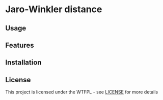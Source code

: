 # Jaro-Winkler distance


## Usage


## Features


## Installation


## License

This project is licensed under the WTFPL - see [LICENSE](LICENSE) for more details

